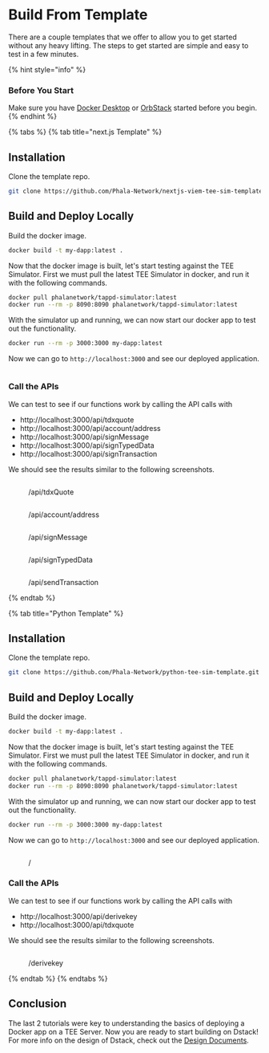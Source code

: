 # Build From Template

There are a couple templates that we offer to allow you to get started without any heavy lifting. The steps to get started are simple and easy to test in a few minutes.

{% hint style="info" %}
### Before You Start

Make sure you have [Docker Desktop](https://www.docker.com/products/docker-desktop/) or [OrbStack](https://orbstack.dev/) started before you begin.
{% endhint %}

{% tabs %}
{% tab title="next.js Template" %}
## Installation

Clone the template repo.

```bash
git clone https://github.com/Phala-Network/nextjs-viem-tee-sim-template.git
```

## Build and Deploy Locally

Build the docker image.

```bash
docker build -t my-dapp:latest .
```

Now that the docker image is built, let's start testing against the TEE Simulator. First we must pull the latest TEE Simulator in docker, and run it with the following commands.

```bash
docker pull phalanetwork/tappd-simulator:latest
docker run --rm -p 8090:8090 phalanetwork/tappd-simulator:latest
```

With the simulator up and running, we can now start our docker app to test out the functionality.

```bash
docker run --rm -p 3000:3000 my-dapp:latest
```

Now we can go to `http://localhost:3000` and see our deployed application.

<figure><img src="../../../.gitbook/assets/Screenshot 2024-11-07 at 23.15.11.png" alt=""><figcaption></figcaption></figure>

### Call the APIs

We can test to see if our functions work by calling the API calls with

* http://localhost:3000/api/tdxquote
* http://localhost:3000/api/account/address
* http://localhost:3000/api/signMessage
* http://localhost:3000/api/signTypedData
* http://localhost:3000/api/signTransaction

We should see the results similar to the following screenshots.

<figure><img src="../../../.gitbook/assets/Screenshot 2024-11-07 at 23.31.56.png" alt=""><figcaption><p>/api/tdxQuote</p></figcaption></figure>

<figure><img src="../../../.gitbook/assets/Screenshot 2024-11-07 at 23.15.11 (1).png" alt=""><figcaption><p>/api/account/address</p></figcaption></figure>

<figure><img src="../../../.gitbook/assets/Screenshot 2024-11-07 at 23.32.07.png" alt=""><figcaption><p>/api/signMessage</p></figcaption></figure>

<figure><img src="../../../.gitbook/assets/Screenshot 2024-11-07 at 23.32.40.png" alt=""><figcaption><p>/api/signTypedData</p></figcaption></figure>

<figure><img src="../../../.gitbook/assets/Screenshot 2024-11-07 at 23.46.39.png" alt=""><figcaption><p>/api/sendTransaction</p></figcaption></figure>
{% endtab %}

{% tab title="Python Template" %}
## Installation

Clone the template repo.

```bash
git clone https://github.com/Phala-Network/python-tee-sim-template.git
```

## Build and Deploy Locally

Build the docker image.

```bash
docker build -t my-dapp:latest .
```

Now that the docker image is built, let's start testing against the TEE Simulator. First we must pull the latest TEE Simulator in docker, and run it with the following commands.

```bash
docker pull phalanetwork/tappd-simulator:latest
docker run --rm -p 8090:8090 phalanetwork/tappd-simulator:latest
```

With the simulator up and running, we can now start our docker app to test out the functionality.

```bash
docker run --rm -p 3000:3000 my-dapp:latest
```

Now we can go to `http://localhost:3000` and see our deployed application.

<figure><img src="../../../.gitbook/assets/Screenshot 2024-11-07 at 19.44.10.png" alt=""><figcaption><p>/</p></figcaption></figure>

### Call the APIs

We can test to see if our functions work by calling the API calls with

* http://localhost:3000/api/derivekey
* http://localhost:3000/api/tdxquote

We should see the results similar to the following screenshots.

<figure><img src="../../../.gitbook/assets/Screenshot 2024-11-07 at 19.44.26.png" alt=""><figcaption><p>/derivekey</p></figcaption></figure>
{% endtab %}
{% endtabs %}



## Conclusion

The last 2 tutorials were key to understanding the basics of deploying a Docker app on a TEE Server. Now you are ready to start building on Dstack! For more info on the design of Dstack, check out the [Design Documents](../../design-documents/).
